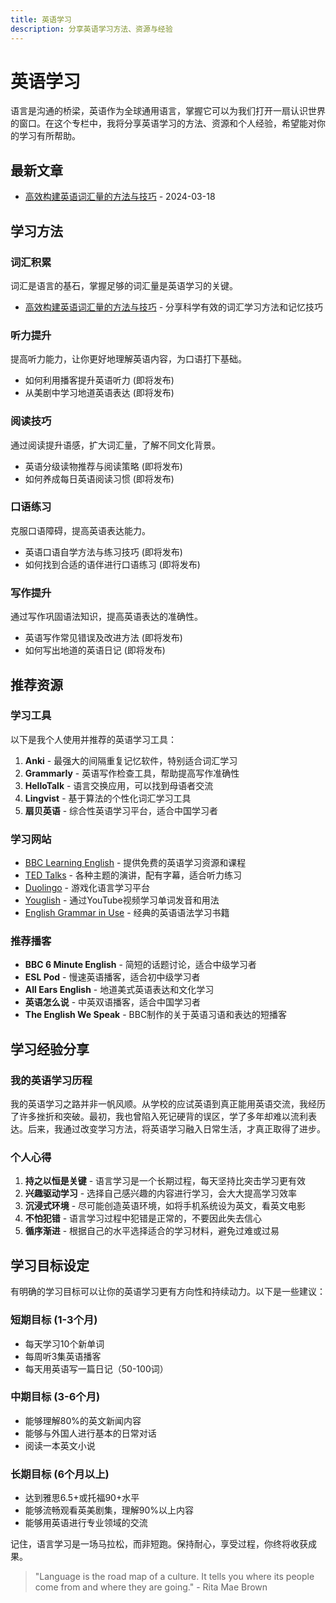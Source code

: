 ```yaml
---
title: 英语学习
description: 分享英语学习方法、资源与经验
---
```


# 英语学习

语言是沟通的桥梁，英语作为全球通用语言，掌握它可以为我们打开一扇认识世界的窗口。在这个专栏中，我将分享英语学习的方法、资源和个人经验，希望能对你的学习有所帮助。

## 最新文章

- [高效构建英语词汇量的方法与技巧](vocabulary-builder.md) - 2024-03-18

## 学习方法

### 词汇积累

词汇是语言的基石，掌握足够的词汇量是英语学习的关键。

- [高效构建英语词汇量的方法与技巧](vocabulary-builder.md) - 分享科学有效的词汇学习方法和记忆技巧

### 听力提升

提高听力能力，让你更好地理解英语内容，为口语打下基础。

- 如何利用播客提升英语听力 (即将发布)
- 从美剧中学习地道英语表达 (即将发布)

### 阅读技巧

通过阅读提升语感，扩大词汇量，了解不同文化背景。

- 英语分级读物推荐与阅读策略 (即将发布)
- 如何养成每日英语阅读习惯 (即将发布)

### 口语练习

克服口语障碍，提高英语表达能力。

- 英语口语自学方法与练习技巧 (即将发布)
- 如何找到合适的语伴进行口语练习 (即将发布)

### 写作提升

通过写作巩固语法知识，提高英语表达的准确性。

- 英语写作常见错误及改进方法 (即将发布)
- 如何写出地道的英语日记 (即将发布)

## 推荐资源

### 学习工具

以下是我个人使用并推荐的英语学习工具：

1. **Anki** - 最强大的间隔重复记忆软件，特别适合词汇学习
2. **Grammarly** - 英语写作检查工具，帮助提高写作准确性
3. **HelloTalk** - 语言交换应用，可以找到母语者交流
4. **Lingvist** - 基于算法的个性化词汇学习工具
5. **扇贝英语** - 综合性英语学习平台，适合中国学习者

### 学习网站

- [BBC Learning English](https://www.bbc.co.uk/learningenglish/) - 提供免费的英语学习资源和课程
- [TED Talks](https://www.ted.com/) - 各种主题的演讲，配有字幕，适合听力练习
- [Duolingo](https://www.duolingo.com/) - 游戏化语言学习平台
- [Youglish](https://youglish.com/) - 通过YouTube视频学习单词发音和用法
- [English Grammar in Use](https://www.cambridge.org/gb/cambridgeenglish/catalog/grammar-vocabulary-and-pronunciation/english-grammar-use-5th-edition) - 经典的英语语法学习书籍

### 推荐播客

- **BBC 6 Minute English** - 简短的话题讨论，适合中级学习者
- **ESL Pod** - 慢速英语播客，适合初中级学习者
- **All Ears English** - 地道美式英语表达和文化学习
- **英语怎么说** - 中英双语播客，适合中国学习者
- **The English We Speak** - BBC制作的关于英语习语和表达的短播客

## 学习经验分享

### 我的英语学习历程

我的英语学习之路并非一帆风顺。从学校的应试英语到真正能用英语交流，我经历了许多挫折和突破。最初，我也曾陷入死记硬背的误区，学了多年却难以流利表达。后来，我通过改变学习方法，将英语学习融入日常生活，才真正取得了进步。

### 个人心得

1. **持之以恒是关键** - 语言学习是一个长期过程，每天坚持比突击学习更有效
2. **兴趣驱动学习** - 选择自己感兴趣的内容进行学习，会大大提高学习效率
3. **沉浸式环境** - 尽可能创造英语环境，如将手机系统设为英文，看英文电影
4. **不怕犯错** - 语言学习过程中犯错是正常的，不要因此失去信心
5. **循序渐进** - 根据自己的水平选择适合的学习材料，避免过难或过易

## 学习目标设定

有明确的学习目标可以让你的英语学习更有方向性和持续动力。以下是一些建议：

### 短期目标 (1-3个月)
- 每天学习10个新单词
- 每周听3集英语播客
- 每天用英语写一篇日记（50-100词）

### 中期目标 (3-6个月)
- 能够理解80%的英文新闻内容
- 能够与外国人进行基本的日常对话
- 阅读一本英文小说

### 长期目标 (6个月以上)
- 达到雅思6.5+或托福90+水平
- 能够流畅观看英美剧集，理解90%以上内容
- 能够用英语进行专业领域的交流

记住，语言学习是一场马拉松，而非短跑。保持耐心，享受过程，你终将收获成果。

> "Language is the road map of a culture. It tells you where its people come from and where they are going." - Rita Mae Brown

